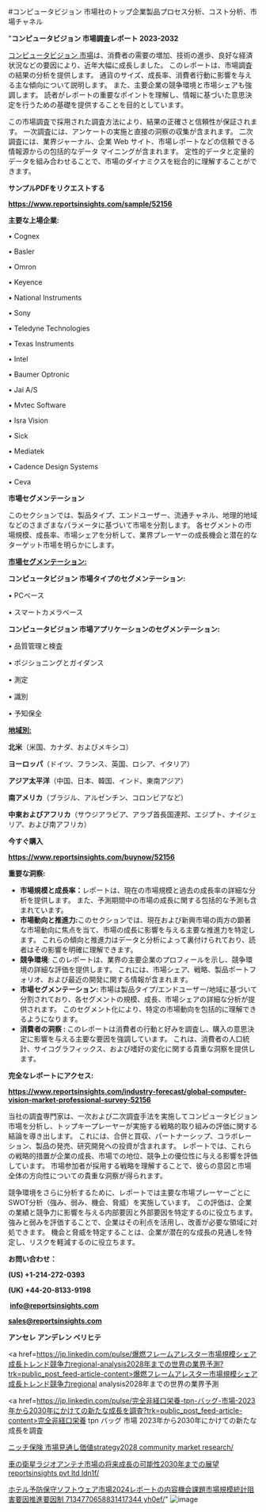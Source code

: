 #コンピュータビジョン 市場社のトップ企業製品プロセス分析、コスト分析、市場チャネル

"<strong>コンピュータビジョン 市場調査レポート 2023-2032</strong>

<a href=https://www.reportsinsights.com/sample/52156>コンピュータビジョン 市場</a>は、消費者の需要の増加、技術の進歩、良好な経済状況などの要因により、近年大幅に成長しました。 このレポートは、市場調査の結果の分析を提供します。 通貨のサイズ、成長率、消費者行動に影響を与える主な傾向について説明します。 また、主要企業の競争環境と市場シェアも強調します。 読者がレポートの重要なポイントを理解し、情報に基づいた意思決定を行うための基礎を提供することを目的としています。

この市場調査で採用された調査方法により、結果の正確さと信頼性が保証されます。 一次調査には、アンケートの実施と直接の洞察の収集が含まれます。 二次調査には、業界ジャーナル、企業 Web サイト、市場レポートなどの信頼できる情報源からの包括的なデータ マイニングが含まれます。 定性的データと定量的データを組み合わせることで、市場のダイナミクスを総合的に理解することができます。

<strong><b>サンプルPDFをリクエストする</b></strong>

<a href=https://www.reportsinsights.com/sample/52156><strong><u>https://www.reportsinsights.com/sample/52156</u></strong></a>

<strong>主要な上場企業:</strong>

• Cognex

• Basler

• Omron

• Keyence

• National Instruments

• Sony

• Teledyne Technologies

• Texas Instruments

• Intel

• Baumer Optronic

• Jai A/S

• Mvtec Software

• Isra Vision

• Sick

• Mediatek

• Cadence Design Systems

• Ceva

<strong>市場セグメンテーション</strong>

このセクションでは、製品タイプ、エンドユーザー、流通チャネル、地理的地域などのさまざまなパラメータに基づいて市場を分割します。 各セグメントの市場規模、成長率、市場シェアを分析して、業界プレーヤーの成長機会と潜在的なターゲット市場を明らかにします。

<strong><u>市場セグメンテーション</u></strong><strong><u>:</u></strong>

<strong>コンピュータビジョン 市場タイプのセグメンテーション:</strong>

• PCベース

• スマートカメラベース

<strong>コンピュータビジョン 市場アプリケーションのセグメンテーション:</strong>

• 品質管理と検査

• ポジショニングとガイダンス

• 測定

• 識別

• 予知保全

<strong><u>地域別</u></strong><strong><u>:</u></strong>

<strong>北米</strong>（米国、カナダ、およびメキシコ）

<strong>ヨーロッパ</strong>（ドイツ、フランス、英国、ロシア、イタリア）

<strong>アジア太平洋</strong>（中国、日本、韓国、インド、東南アジア）

<strong>南アメリカ</strong>（ブラジル、アルゼンチン、コロンビアなど）

<strong>中東およびアフリカ</strong>（サウジアラビア、アラブ首長国連邦、エジプト、ナイジェリア、および南アフリカ）

<strong>今すぐ購入</strong>

<a href=https://www.reportsinsights.com/buynow/52156><strong><u>https://www.reportsinsights.com/buynow/52156</u></strong></a>

<strong>重要な洞察:</strong>
<ul>
  <li><strong>市場規模と成長率：</strong>レポートは、現在の市場規模と過去の成長率の詳細な分析を提供します。 また、予測期間中の市場の成長に関する包括的な予測も含まれています。</li>
  <li><strong>市場動向と推進力:</strong>このセクションでは、現在および新興市場の両方の顕著な市場動向に焦点を当て、市場の成長に影響を与える主要な推進力を特定します。 これらの傾向と推進力はデータと分析によって裏付けられており、読者はその影響を明確に理解できます。</li>
  <li><strong>競争環境</strong>: このレポートは、業界の主要企業のプロフィールを示し、競争環境の詳細な評価を提供します。 これには、市場シェア、戦略、製品ポートフォリオ、および最近の開発に関する情報が含まれます。</li>
  <li><strong>市場セグメンテーション: </strong>市場は製品タイプ/エンドユーザー/地域に基づいて分割されており、各セグメントの規模、成長、市場シェアの詳細な分析が提供されます。 このセグメント化により、特定の市場動向を包括的に理解できるようになります。</li>
  <li><strong>消費者の洞察 : </strong>このレポートは消費者の行動と好みを調査し、購入の意思決定に影響を与える主要な要因を強調しています。 これは、消費者の人口統計、サイコグラフィックス、および嗜好の変化に関する貴重な洞察を提供します。</li>
</ul>
<strong>完全なレポートにアクセス:</strong>

<a href=https://www.reportsinsights.com/industry-forecast/global-computer-vision-market-professional-survey-52156><strong><u><b>https://www.reportsinsights.com/industry-forecast/global-computer-vision-market-professional-survey-52156</b></u></strong></a>

当社の調査専門家は、一次および二次調査手法を実施してコンピュータビジョン市場を分析し、トップキープレーヤーが実施する戦略的取り組みの評価に関する結論を導き出します。 これには、合併と買収、パートナーシップ、コラボレーション、製品の発売、研究開発への投資が含まれます。 レポートでは、これらの戦略的措置が企業の成長、市場での地位、競争上の優位性に与える影響を評価しています。 市場参加者が採用する戦略を理解することで、彼らの意図と市場全体の方向性についての貴重な洞察が得られます。

競争環境をさらに分析するために、レポートでは主要な市場プレーヤーごとにSWOT分析（強み、弱み、機会、脅威）を実施しています。 この評価は、企業の業績と競争力に影響を与える内部要因と外部要因を特定するのに役立ちます。 強みと弱みを評価することで、企業はその利点を活用し、改善が必要な領域に対処できます。 機会と脅威を特定することは、企業が潜在的な成長の見通しを特定し、リスクを軽減するのに役立ちます。

<strong>お問い合わせ：</strong>

<strong>(US) +1-214-272-0393</strong>

<strong>(UK) +44-20-8133-9198</strong>

<strong> </strong><a href=info@reportsinsights.com><strong><u>info@reportsinsights.com</u></strong></a>

<a href=sales@reportsinsights.com><strong><u>sales@reportsinsights.com</u></strong></a>

<strong>アンセレ アンデレン ベリヒテ</strong>

<a href=https://jp.linkedin.com/pulse/爆燃フレームアレスター市場規模シェア成長トレンド競争力regional-analysis2028年までの世界の業界予測?trk=public_post_feed-article-content>爆燃フレームアレスター市場規模シェア成長トレンド競争力regional analysis2028年までの世界の業界予測</a>

<a href=https://jp.linkedin.com/pulse/完全非経口栄養-tpn-バッグ-市場-2023年から2030年にかけての新たな成長を調査?trk=public_post_feed-article-content>完全非経口栄養 tpn バッグ 市場 2023年から2030年にかけての新たな成長を調査</a>

<a href=https://www.linkedin.com/pulse/ニッチ保険-市場見通し価値strategy2028-community-market-research/>ニッチ保険 市場見通し価値strategy2028 community market research/</a>

<a href=https://www.linkedin.com/pulse/車の衛星ラジオアンテナ市場の将来成長の可能性2030年までの展望-reportsinsights-pvt-ltd-ldn1f/>車の衛星ラジオアンテナ市場の将来成長の可能性2030年までの展望 reportsinsights pvt ltd ldn1f/</a>

<a href=https://www.linkedin.com/pulse/ホテル予防保守ソフトウェア市場2024レポートの内容機会課題市場規模統計阻害要因推進要因制-7134770658831417344-yh0ef/>ホテル予防保守ソフトウェア市場2024レポートの内容機会課題市場規模統計阻害要因推進要因制 7134770658831417344 yh0ef/</a>"
![image](https://github.com/aanak123/RIMarketer1/assets/158471119/918e7fac-89c9-4e41-b771-49bab3d85994)
